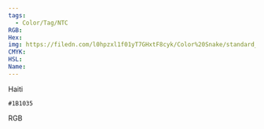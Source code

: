 ```yaml
---
tags:
  - Color/Tag/NTC
RGB:
Hex:
img: https://filedn.com/l0hpzxl1f01yT7GHxtF8cyk/Color%20Snake/standard_csv_to_svg/%23/1B1035.svg
CMYK:
HSL:
Name:
---
```

Haiti
```palette
#1B1035
```
RGB
